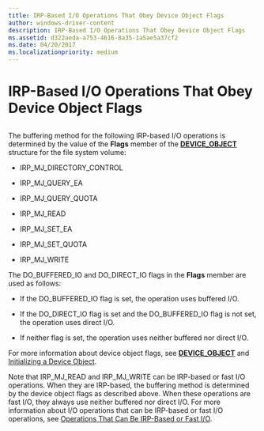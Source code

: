 ```yaml
---
title: IRP-Based I/O Operations That Obey Device Object Flags
author: windows-driver-content
description: IRP-Based I/O Operations That Obey Device Object Flags
ms.assetid: d322aeda-a753-4616-8a35-1a5ae5a37cf2
ms.date: 04/20/2017
ms.localizationpriority: medium
---
```


# IRP-Based I/O Operations That Obey Device Object Flags


## <span id="ddk_irp_based_io_operations_that_obey_device_object_flags_if"></span><span id="DDK_IRP_BASED_IO_OPERATIONS_THAT_OBEY_DEVICE_OBJECT_FLAGS_IF"></span>


The buffering method for the following IRP-based I/O operations is determined by the value of the **Flags** member of the [**DEVICE\_OBJECT**](https://msdn.microsoft.com/library/windows/hardware/ff543147) structure for the file system volume:

-   IRP\_MJ\_DIRECTORY\_CONTROL

-   IRP\_MJ\_QUERY\_EA

-   IRP\_MJ\_QUERY\_QUOTA

-   IRP\_MJ\_READ

-   IRP\_MJ\_SET\_EA

-   IRP\_MJ\_SET\_QUOTA

-   IRP\_MJ\_WRITE

The DO\_BUFFERED\_IO and DO\_DIRECT\_IO flags in the **Flags** member are used as follows:

-   If the DO\_BUFFERED\_IO flag is set, the operation uses buffered I/O.

-   If the DO\_DIRECT\_IO flag is set and the DO\_BUFFERED\_IO flag is not set, the operation uses direct I/O.

-   If neither flag is set, the operation uses neither buffered nor direct I/O.

For more information about device object flags, see [**DEVICE\_OBJECT**](https://msdn.microsoft.com/library/windows/hardware/ff543147) and [Initializing a Device Object](https://msdn.microsoft.com/library/windows/hardware/ff547807).

Note that IRP\_MJ\_READ and IRP\_MJ\_WRITE can be IRP-based or fast I/O operations. When they are IRP-based, the buffering method is determined by the device object flags as described above. When these operations are fast I/O, they always use neither buffered nor direct I/O. For more information about I/O operations that can be IRP-based or fast I/O operations, see [Operations That Can Be IRP-Based or Fast I/O](operations-that-can-be-irp-based-or-fast-i-o.md).

 

 




